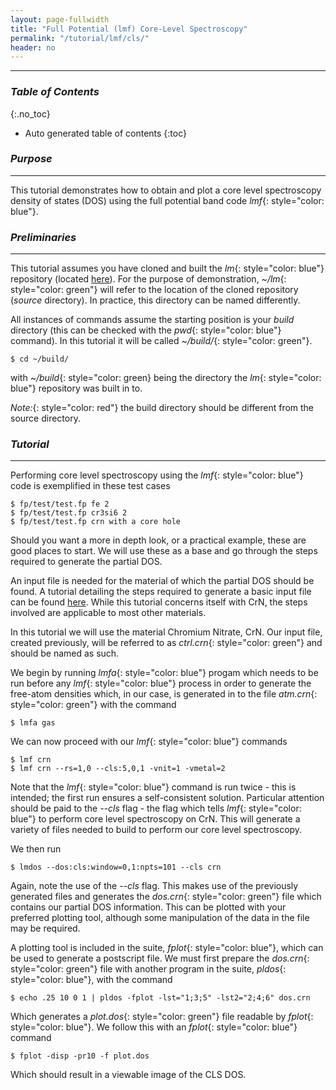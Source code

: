 ```yaml
---
layout: page-fullwidth
title: "Full Potential (lmf) Core-Level Spectroscopy"
permalink: "/tutorial/lmf/cls/"
header: no
---
```


____________________________________________________________

### _Table of Contents_
{:.no_toc}
*  Auto generated table of contents
{:toc} 

### _Purpose_
_____________________________________________________________
This tutorial demonstrates how to obtain and plot a core level spectroscopy density of states (DOS) using the full potential band code _lmf_{: style="color: blue"}.

### _Preliminaries_
_____________________________________________________________
This tutorial assumes you have cloned and built the _lm_{: style="color: blue"} repository (located [here](https://bitbucket.org/lmto/lm)). For the purpose of demonstration, _~/lm_{: style="color: green"} will refer to the location of the cloned repository (_source_ directory). In practice, this directory can be named differently.

All instances of commands assume the starting position is your _build_ directory (this can be checked with the _pwd_{: style="color: blue"} command).  In this tutorial it will be called _~/build/_{: style="color: green"}.

    $ cd ~/build/

with _~/build_{: style="color: green} being the directory the _lm_{: style="color: blue"} repository was built in to.

_Note:_{: style="color: red"} the build directory should be different from the source directory.

### _Tutorial_
_____________________________________________________________
Performing core level spectroscopy using the _lmf_{: style="color: blue"} code is exemplified in these test cases

    $ fp/test/test.fp fe 2
    $ fp/test/test.fp cr3si6 2
    $ fp/test/test.fp crn with a core hole

Should you want a more in depth look, or a practical example, these are good places to start. We will use these as a base and go through the steps required to generate the partial DOS.   

An input file is needed for the material of which the partial DOS should be found. A tutorial detailing the steps required to generate a basic input file can be found [here](https://lordcephei.github.io/tutorial/lmf/ctrlfile/). While this tutorial concerns itself with CrN, the steps involved are applicable to most other materials.   

In this tutorial we will use the material Chromium Nitrate, CrN. Our input file, created previously, will be referred to as _ctrl.crn_{: style="color: green"} and should be named as such.

We begin by running _lmfa_{: style="color: blue"} progam which needs to be run before any _lmf_{: style="color: blue"} process in order to generate the free-atom densities which, in our case, is generated in to the file _atm.crn_{: style="color: green"} with the command

    $ lmfa gas

We can now proceed with our _lmf_{: style="color: blue"} commands

    $ lmf crn
	$ lmf crn --rs=1,0 --cls:5,0,1 -vnit=1 -vmetal=2

Note that the _lmf_{: style="color: blue"} command is run twice - this is intended; the first run ensures a self-consistent solution. Particular attention should be paid to the _--cls_ flag - the flag which tells _lmf_{: style="color: blue"} to perform core level spectroscopy on CrN. This will generate a variety of files needed to build to perform our core level spectroscopy.

We then run

    $ lmdos --dos:cls:window=0,1:npts=101 --cls crn

Again, note the use of the _--cls_ flag. This makes use of the previously generated files and generates the _dos.crn_{: style="color: green"} file which contains our partial DOS information. This can be plotted with your preferred plotting tool, although some manipulation of the data in the file may be required.   

A plotting tool is included in the suite, _fplot_{: style="color: blue"}, which can be used to generate a postscript file. We must first prepare the _dos.crn_{: style="color: green"} file with another program in the suite, _pldos_{: style="color: blue"}, with the command

    $ echo .25 10 0 1 | pldos -fplot -lst="1;3;5" -lst2="2;4;6" dos.crn

Which generates a _plot.dos_{: style="color: green"} file readable by _fplot_{: style="color: blue"}. We follow this with an _fplot_{: style="color: blue"} command

    $ fplot -disp -pr10 -f plot.dos

Which should result in a viewable image of the CLS DOS.